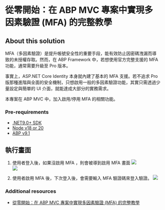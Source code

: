 # 從零開始：在 ABP MVC 專案中實現多因素驗證 (MFA) 的完整教學

## About this solution

MFA（多因素驗證）是提升帳號安全性的重要手段，能有效防止因密碼洩漏而導致的未授權存取。然而，在 ABP Framework 中，若想使用官方完整支援的 MFA 功能，通常需要升級至 Pro 版本。

事實上，ASP.NET Core Identity 本身就內建了基本的 MFA 支援。若不追求 Pro 版那種進階與全面的安全機制，只想啟用一般的多因素驗證功能，其實只需透過少量設定與簡單的 UI 介面，就能達成大部分的實務需求。

本專案在 ABP MVC 中，加入啟用/停用 MFA 的相關功能。

### Pre-requirements

- [.NET9.0+ SDK](https://dotnet.microsoft.com/download/dotnet)
- [Node v18 or 20](https://nodejs.org/en)
- [ABP v9.1](https://abp.io/)

## 執行畫面

1. 使用者登入後，如果沒啟用 MFA ，則會被導到啟用 MFA 畫面
   <img src="https://rainmakerho.github.io/2025/04/28/abp-framework-enable-mfa/07.png">
   <br/>
   <img src="https://rainmakerho.github.io/2025/04/28/abp-framework-enable-mfa/02.png">

2. 使用者啟用 MFA 後，下次登入後，會需要輸入 MFA 驗證碼來登入驗證。
   <img src="https://rainmakerho.github.io/2025/04/28/abp-framework-enable-mfa/06.png">

### Additional resources

- [從零開始：在 ABP MVC 專案中實現多因素驗證 (MFA) 的完整教學](https://rainmakerho.github.io/2025/04/28/abp-framework-enable-mfa/)
